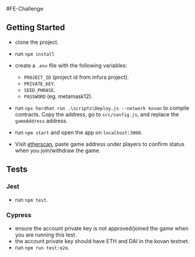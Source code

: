 #FE-Challenge

## Getting Started

- clone the project.
- run ```npm install```
- create a ```.env``` file with the following variables:
    - ```PROJECT_ID``` (project id from infura project).
    - ```PRIVATE_KEY```.
    - ```SEED_PHRASE```.
    - ```PASSWORD``` (eg. metamask12).

- run ```npx hardhat run .\scripts\Deploy.js --network kovan``` to compile contracts. Copy the address, go to ```src/config.js```, and replace the ```gameAddress``` address.

- run ```npm start``` and open the app on ```localhost:3000```.
- Visit [etherscan](https://kovan.etherscan.io/address/0xc69a569405EAE312Ca13C2eD85a256FbE4992A35#readContract), paste game address  under players to confirm status when you join/withdraw the game.

## Tests

### Jest

- run ```npm test```.

### Cypress

- ensure the account private key is not approved/joined the game when you are running this test.
- the account private key should have ETH and DAI in the kovan testnet.
- run ```npm run test:e2e```.
